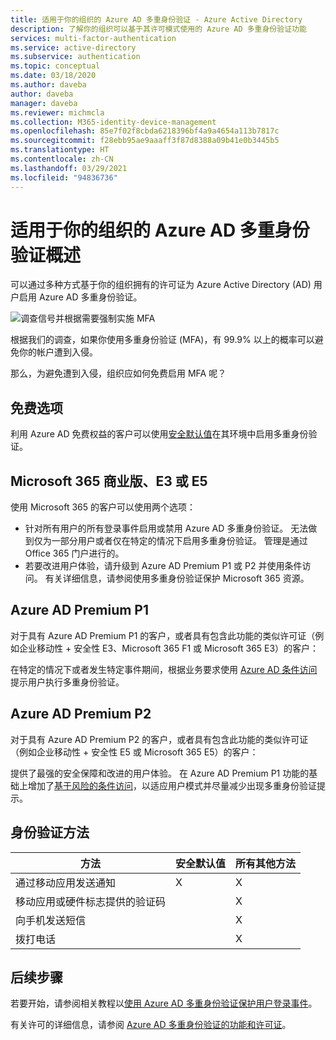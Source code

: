 ```yaml
---
title: 适用于你的组织的 Azure AD 多重身份验证 - Azure Active Directory
description: 了解你的组织可以基于其许可模式使用的 Azure AD 多重身份验证功能
services: multi-factor-authentication
ms.service: active-directory
ms.subservice: authentication
ms.topic: conceptual
ms.date: 03/18/2020
ms.author: daveba
author: daveba
manager: daveba
ms.reviewer: michmcla
ms.collection: M365-identity-device-management
ms.openlocfilehash: 85e7f02f8cbda6218396bf4a9a4654a113b7817c
ms.sourcegitcommit: f28ebb95ae9aaaff3f87d8388a09b41e0b3445b5
ms.translationtype: HT
ms.contentlocale: zh-CN
ms.lasthandoff: 03/29/2021
ms.locfileid: "94836736"
---
```

# <a name="overview-of-azure-ad-multi-factor-authentication-for-your-organization"></a>适用于你的组织的 Azure AD 多重身份验证概述

可以通过多种方式基于你的组织拥有的许可证为 Azure Active Directory (AD) 用户启用 Azure AD 多重身份验证。 

![调查信号并根据需要强制实施 MFA](./media/concept-fundamentals-mfa-get-started/verify-signals-and-perform-mfa-if-required.png)

根据我们的调查，如果你使用多重身份验证 (MFA)，有 99.9% 以上的概率可以避免你的帐户遭到入侵。

那么，为避免遭到入侵，组织应如何免费启用 MFA 呢？

## <a name="free-option"></a>免费选项

利用 Azure AD 免费权益的客户可以使用[安全默认值](../fundamentals/concept-fundamentals-security-defaults.md)在其环境中启用多重身份验证。

## <a name="microsoft-365-business-e3-or-e5"></a>Microsoft 365 商业版、E3 或 E5

使用 Microsoft 365 的客户可以使用两个选项：

* 针对所有用户的所有登录事件启用或禁用 Azure AD 多重身份验证。 无法做到仅为一部分用户或者仅在特定的情况下启用多重身份验证。 管理是通过 Office 365 门户进行的。 
* 若要改进用户体验，请升级到 Azure AD Premium P1 或 P2 并使用条件访问。 有关详细信息，请参阅使用多重身份验证保护 Microsoft 365 资源。

## <a name="azure-ad-premium-p1"></a>Azure AD Premium P1

对于具有 Azure AD Premium P1 的客户，或者具有包含此功能的类似许可证（例如企业移动性 + 安全性 E3、Microsoft 365 F1 或 Microsoft 365 E3）的客户： 

在特定的情况下或者发生特定事件期间，根据业务要求使用 [Azure AD 条件访问](../authentication/tutorial-enable-azure-mfa.md)提示用户执行多重身份验证。

## <a name="azure-ad-premium-p2"></a>Azure AD Premium P2

对于具有 Azure AD Premium P2 的客户，或者具有包含此功能的类似许可证（例如企业移动性 + 安全性 E5 或 Microsoft 365 E5）的客户： 

提供了最强的安全保障和改进的用户体验。 在 Azure AD Premium P1 功能的基础上增加了[基于风险的条件访问](../conditional-access/howto-conditional-access-policy-risk.md)，以适应用户模式并尽量减少出现多重身份验证提示。

## <a name="authentication-methods"></a>身份验证方法

| 方法 | 安全默认值 | 所有其他方法 |
| --- | --- | --- |
| 通过移动应用发送通知 | X | X |
| 移动应用或硬件标志提供的验证码 |   | X |
| 向手机发送短信 |   | X |
| 拨打电话 |   | X |

## <a name="next-steps"></a>后续步骤

若要开始，请参阅相关教程以[使用 Azure AD 多重身份验证保护用户登录事件](../authentication/tutorial-enable-azure-mfa.md)。

有关许可的详细信息，请参阅 [Azure AD 多重身份验证的功能和许可证](../authentication/concept-mfa-licensing.md)。
